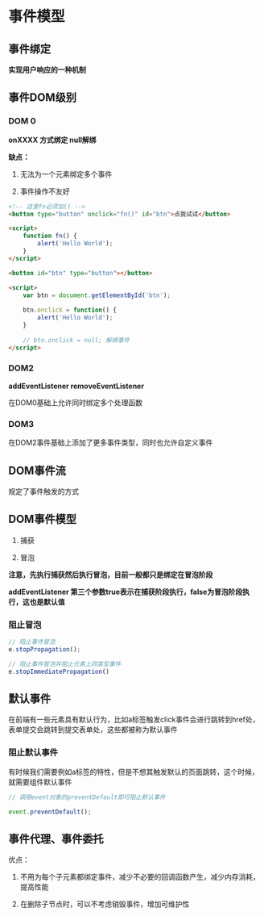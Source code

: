 # 事件模型

## 事件绑定

**实现用户响应的一种机制**

## 事件DOM级别

### DOM 0

**onXXXX 方式绑定 null解绑**

**缺点：**

1. 无法为一个元素绑定多个事件

2. 事件操作不友好
```html
<!-- 这里fn必须加() -->
<button type="button" onclick="fn()" id="btn">点我试试</button>

<script>
    function fn() {
        alert('Hello World');
    }
</script>
```
```html
<button id="btn" type="button"></button>

<script>
    var btn = document.getElementById('btn');
    
    btn.onclick = function() {
        alert('Hello World');
    }
    
    // btn.onclick = null; 解绑事件 
</script>
```
### DOM2

**addEventListener removeEventListener**

在DOM0基础上允许同时绑定多个处理函数

### DOM3

在DOM2事件基础上添加了更多事件类型，同时也允许自定义事件


## DOM事件流

规定了事件触发的方式

## DOM事件模型

1. 捕获

2. 冒泡

**注意，先执行捕获然后执行冒泡，目前一般都只是绑定在冒泡阶段**

**addEventListener 第三个参数true表示在捕获阶段执行，false为冒泡阶段执行，这也是默认值**

### 阻止冒泡

```js
// 阻止事件冒泡
e.stopPropagation();

// 阻止事件冒泡并阻止元素上同类型事件
e.stopImmediatePropagation()
```

## 默认事件

在前端有一些元素具有默认行为，比如a标签触发click事件会进行跳转到href处，表单提交会跳转到提交表单处，这些都被称为默认事件

### 阻止默认事件

有时候我们需要例如a标签的特性，但是不想其触发默认的页面跳转，这个时候，就需要组件默认事件

```js
// 调用event对象的preventDefault即可阻止默认事件

event.preventDefault();
```

## 事件代理、事件委托

优点：

1. 不用为每个子元素都绑定事件，减少不必要的回调函数产生，减少内存消耗，提高性能

2. 在删除子节点时，可以不考虑销毁事件，增加可维护性